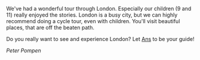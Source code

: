 We've had a wonderful tour through London. Especially our children (9 and 11) really enjoyed the
stories. London is a busy city, but we can highly recommend doing a cycle tour, even with children.
You'll visit beautiful places, that are off the beaten path.

Do you really want to see and experience London? Let [Ans](mailto:ans@nlgids.london) to be your
guide!

*Peter Pompen*
